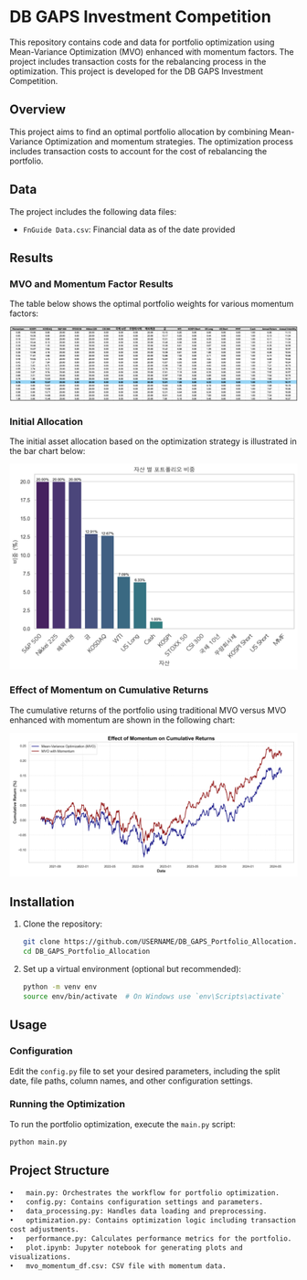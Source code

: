 # DB GAPS Investment Competition 

This repository contains code and data for portfolio optimization using Mean-Variance Optimization (MVO) enhanced with momentum factors. The project includes transaction costs for the rebalancing process in the optimization. This project is developed for the DB GAPS Investment Competition.

## Overview

This project aims to find an optimal portfolio allocation by combining Mean-Variance Optimization and momentum strategies. The optimization process includes transaction costs to account for the cost of rebalancing the portfolio.

## Data

The project includes the following data files:
- `FnGuide Data.csv`: Financial data as of the date provided

## Results

### MVO and Momentum Factor Results

The table below shows the optimal portfolio weights for various momentum factors:

![MVO and Momentum Factor Results](images/mvo_momentum_df.png)

### Initial Allocation

The initial asset allocation based on the optimization strategy is illustrated in the bar chart below:

![Initial Allocation](images/initial_allocation.png)

### Effect of Momentum on Cumulative Returns

The cumulative returns of the portfolio using traditional MVO versus MVO enhanced with momentum are shown in the following chart:

![Effect of Momentum on Cumulative Returns](images/momentum_effect.png)

## Installation

1. Clone the repository:
    ```bash
    git clone https://github.com/USERNAME/DB_GAPS_Portfolio_Allocation.git
    cd DB_GAPS_Portfolio_Allocation
    ```

2. Set up a virtual environment (optional but recommended):
    ```bash
    python -m venv env
    source env/bin/activate  # On Windows use `env\Scripts\activate`
    ```

## Usage

### Configuration

Edit the `config.py` file to set your desired parameters, including the split date, file paths, column names, and other configuration settings.

### Running the Optimization

To run the portfolio optimization, execute the `main.py` script:
```bash
python main.py
``` 

## Project Structure 
	•	main.py: Orchestrates the workflow for portfolio optimization.
	•	config.py: Contains configuration settings and parameters.
	•	data_processing.py: Handles data loading and preprocessing.
	•	optimization.py: Contains optimization logic including transaction cost adjustments.
	•	performance.py: Calculates performance metrics for the portfolio.
	•	plot.ipynb: Jupyter notebook for generating plots and visualizations.
	•	mvo_momentum_df.csv: CSV file with momentum data.